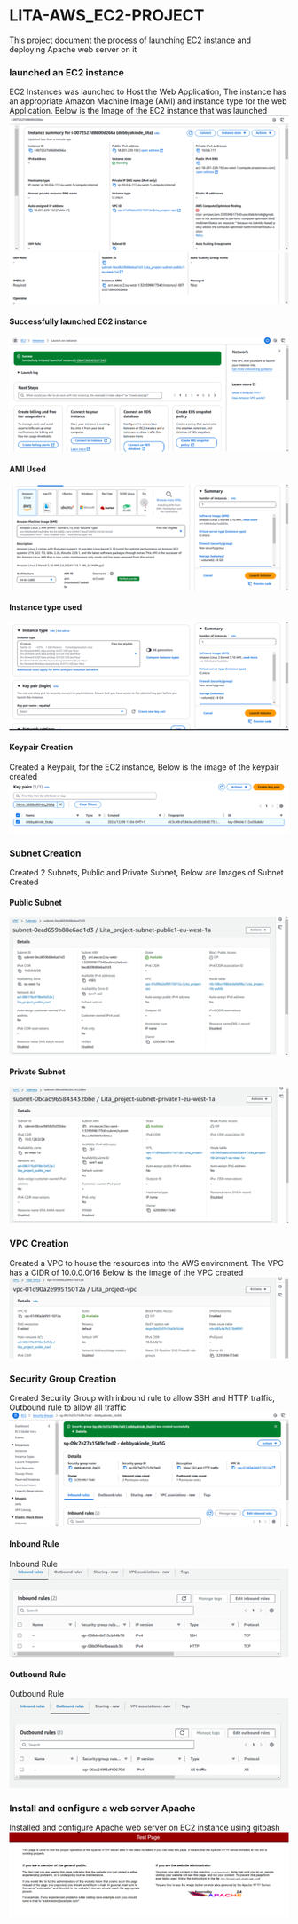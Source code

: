 # LITA-AWS_EC2-PROJECT
This project document the process of launching EC2 instance and deploying Apache web server on it
### launched an EC2 instance 
EC2 Instances was launched to Host the Web Application, The instance has an appropriate Amazon Machine Image (AMI) and instance type for the web Application.
Below is the Image of the EC2 instance that was launched
![EC2 instance launched](/ec2_instance1.PNG)
![EC2 instance launched](/ec2_instance2.PNG)
#### Successfully launched EC2 instance
![EC2 instance launched successfully](/ec2_instance.PNG)
#### AMI Used
![AMI](/AMI.PNG)
#### Instance type used
![instance type](/instance_type.PNG)
#### Keypair Creation
Created a Keypair, for the EC2 instance, Below is the image of the keypair created
![Keypair](/key_pair.PNG)

### Subnet Creation
Created 2 Subnets, Public and Private Subnet, Below are Images of Subnet Created
#### Public Subnet
![Public Subnet](/public_subnet.PNG)
#### Private Subnet
![Private Subnet](/private_subnet.PNG)

### VPC Creation
Created a VPC to house the resources into the AWS environment. The VPC has a CIDR of 10.0.0.0/16
Below is the image of the VPC created
![VPC](/vpc.PNG)

### Security Group Creation
Created Security Group with inbound rule to allow SSH and HTTP traffic, Outbound rule to allow all traffic
![Security Group](/Security_group.PNG)
#### Inbound Rule
Inbound Rule
![Inbound rule](/inbound_rule.PNG)
#### Outbound Rule
Outbound Rule
![Outbound rule](/outbound_rule.PNG)

### Install and configure a web server Apache 
Installed and configure Apache web server on EC2 instance using gitbash
![Test page](/test_page.PNG)